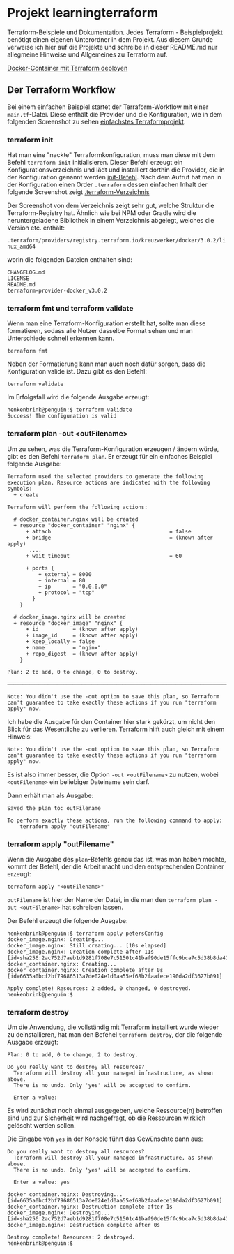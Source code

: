 # Projekt learningterraform
Terraform-Beispiele und Dokumentation. 
Jedes Terraform - Beispielprojekt benötigt einen eigenen Unterordner in dem Projekt. Aus diesem Grunde verweise ich hier auf die Projekte und schreibe in dieser README.md nur allegmeine Hinweise und Allgemeines zu Terraform auf.

[Docker-Container mit Terraform deployen](./learn-terraform-docker-container/README.md)


## Der Terraform Workflow

Bei einem einfachen Beispiel startet der Terraform-Workflow mit einer ```main.tf```-Datei. Diese enthält die Provider und die Konfiguration, wie in dem folgenden Screenshot zu sehen [einfachstes Terraformprojekt](./terraformbasis.png).

### terraform init

Hat man eine "nackte" Terraformkonfiguration, muss man diese mit dem Befehl ```terraform init``` initialisieren.
Dieser Befehl erzeugt ein Konfigurationsverzeichnis und lädt und installiert dorthin die Provider, die in der Konfiguration genannt
werden [init-Befehl](./terraform_init.png). Nach dem Aufruf hat man in der Konfiguration einen Order ```.terraform``` dessen einfachen 
Inhalt der folgende Screenshot zeigt [.terraform-Verzeichnis](./terraform-folder.png)

Der Screenshot von dem Verzeichnis zeigt sehr gut, welche Struktur die Terraform-Registry hat. Ähnlich wie bei NPM oder 
Gradle wird die heruntergeladene Bibliothek in einem Verzeichnis abgelegt, welches die Version etc. enthält:

```.terraform/providers/registry.terraform.io/kreuzwerker/docker/3.0.2/linux_amd64```

worin die folgenden Dateien enthalten sind:

```
CHANGELOG.md
LICENSE
README.md
terraform-provider-docker_v3.0.2
```

### terraform fmt und terraform validate 

Wenn man eine Terraform-Konfiguration erstellt hat, sollte man diese formatieren, sodass alle Nutzer
dasselbe Format sehen und man Unterschiede schnell erkennen kann.

```terraform fmt```

Neben der Formatierung kann man auch noch dafür sorgen, dass die Konfiguration valide ist. Dazu gibt es den
Befehl:

```terraform validate```

Im Erfolgsfall wird die folgende Ausgabe erzeugt:

```´terraform
henkenbrink@penguin:$ terraform validate
Success! The configuration is valid
```

### terraform plan -out &lt;outFilename&gt;

Um zu sehen, was die Terraform-Konfiguration erzeugen / ändern würde, gibt es den Befehl ```terraform plan```. Er erzeugt für ein einfaches Beispiel folgende Ausgabe:

```
Terraform used the selected providers to generate the following execution plan. Resource actions are indicated with the following symbols:
  + create

Terraform will perform the following actions:

  # docker_container.nginx will be created
  + resource "docker_container" "nginx" {
      + attach                                      = false
      + bridge                                      = (known after apply)
       ....
      + wait_timeout                                = 60

      + ports {
          + external = 8000
          + internal = 80
          + ip       = "0.0.0.0"
          + protocol = "tcp"
        }
    }

  # docker_image.nginx will be created
  + resource "docker_image" "nginx" {
      + id           = (known after apply)
      + image_id     = (known after apply)
      + keep_locally = false
      + name         = "nginx"
      + repo_digest  = (known after apply)
    }

Plan: 2 to add, 0 to change, 0 to destroy.

──────────────────────────────────────────────────────────────────────────────────────────────────────────────────────────────────────────────────────────────

Note: You didn't use the -out option to save this plan, so Terraform can't guarantee to take exactly these actions if you run "terraform apply" now.
```

Ich habe die Ausgabe für den Container hier stark gekürzt, um nicht den Blick für das Wesentliche zu verlieren. Terraform hilft auch gleich mit einem Hinweis:

```
Note: You didn't use the -out option to save this plan, so Terraform can't guarantee to take exactly these actions if you run "terraform apply" now.
```

Es ist also immer besser, die Option ```-out <outFilename>``` zu nutzen, wobei ```<outFilename>``` ein beliebiger Dateiname sein darf.

Dann erhält man als Ausgabe:

```
Saved the plan to: outFilename

To perform exactly these actions, run the following command to apply:
    terraform apply "outFilename"
```

### terraform apply "outFilename"

Wenn die Ausgabe des ```plan```-Befehls genau das ist, was man haben möchte, kommt der Befehl, der die Arbeit macht und den entsprechenden Container erzeugt:

```terraform apply "<outFilename>"``` 

```outFilename``` ist hier der Name der Datei, in die man den ```terraform plan -out <outFilename>``` hat schreiben lassen.

Der Befehl erzeugt die folgende Ausgabe:

```
henkenbrink@penguin:$ terraform apply petersConfig
docker_image.nginx: Creating...
docker_image.nginx: Still creating... [10s elapsed]
docker_image.nginx: Creation complete after 11s [id=sha256:2ac752d7aeb1d9281f708e7c51501c41baf90de15ffc9bca7c5d38b8da41b580nginx]
docker_container.nginx: Creating...
docker_container.nginx: Creation complete after 0s [id=6635a0bcf2bf79686513a7de024e1d0aa55ef68b2faafece190da2df3627b091]

Apply complete! Resources: 2 added, 0 changed, 0 destroyed.
henkenbrink@penguin:$ 
```


### terraform destroy

Um die Anwendung, die vollständig mit Terraform installiert wurde wieder zu deinstallieren, hat man den Befehel
```terraform destroy```, der die folgende Ausgabe erzeugt:

```
Plan: 0 to add, 0 to change, 2 to destroy.

Do you really want to destroy all resources?
  Terraform will destroy all your managed infrastructure, as shown above.
  There is no undo. Only 'yes' will be accepted to confirm.

  Enter a value: 
```

Es wird zunächst noch einmal ausgegeben, welche Ressource(n) betroffen sind und zur Sicherheit wird 
nachgefragt, ob die Ressourcen wirklich gelöscht werden sollen. 

Die Eingabe von ```yes``` in der Konsole führt das Gewünschte dann aus:

```
Do you really want to destroy all resources?
  Terraform will destroy all your managed infrastructure, as shown above.
  There is no undo. Only 'yes' will be accepted to confirm.

  Enter a value: yes

docker_container.nginx: Destroying... [id=6635a0bcf2bf79686513a7de024e1d0aa55ef68b2faafece190da2df3627b091]
docker_container.nginx: Destruction complete after 1s
docker_image.nginx: Destroying... [id=sha256:2ac752d7aeb1d9281f708e7c51501c41baf90de15ffc9bca7c5d38b8da41b580nginx]
docker_image.nginx: Destruction complete after 0s

Destroy complete! Resources: 2 destroyed.
henkenbrink@penguin:$ 
```